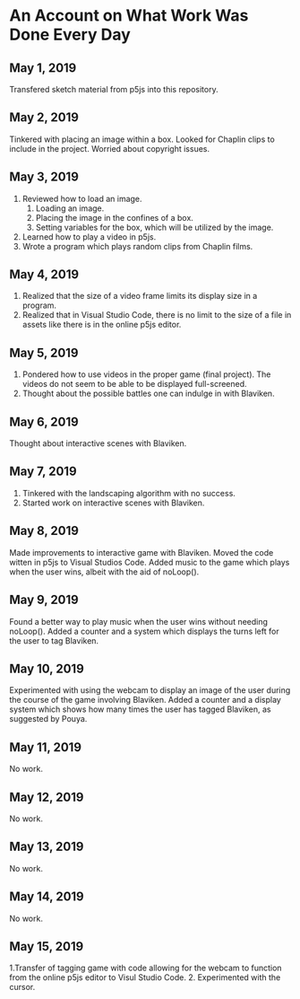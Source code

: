 # An Account on What Work Was Done Every Day

## May 1, 2019
Transfered sketch material from p5js into this repository.

## May 2, 2019
Tinkered with placing an image within a box. Looked for Chaplin clips to include in the project. Worried about copyright issues.

## May 3, 2019
1. Reviewed how to load an image.
   1. Loading an image.
   2. Placing the image in the confines of a box.
   3. Setting variables for the box, which will be utilized by the image.
2. Learned how to play a video in p5js.
3. Wrote a program which plays random clips from Chaplin films.

## May 4, 2019
1. Realized that the size of a video frame limits its display size in a program.
2. Realized that in Visual Studio Code, there is no limit to the size of a file in assets like there is in the online p5js editor.

## May 5, 2019
1. Pondered how to use videos in the proper game (final project). The videos do not seem to be able to be displayed full-screened. 
2. Thought about the possible battles one can indulge in with Blaviken.

## May 6, 2019
Thought about interactive scenes with Blaviken.

## May 7, 2019
1. Tinkered with the landscaping algorithm with no success.
2. Started work on interactive scenes with Blaviken.

## May 8, 2019
Made improvements to interactive game with Blaviken. Moved the code witten in p5js to Visual Studios Code. Added music to the game which plays when the user wins, albeit with the aid of noLoop().

## May 9, 2019
Found a better way to play music when the user wins without needing noLoop(). Added a counter and a system which displays the turns left for the user to tag Blaviken.

## May 10, 2019
Experimented with using the webcam to display an image of the user during the course of the game involving Blaviken. Added a counter and a display system which shows how many times the user has tagged Blaviken, as suggested by Pouya. 

## May 11, 2019
No work.

## May 12, 2019
No work.

## May 13, 2019
No work.

## May 14, 2019
No work.

## May 15, 2019
1.Transfer of tagging game with code allowing for the webcam to function from the online p5js editor to Visul Studio Code. 
2. Experimented with the cursor.
